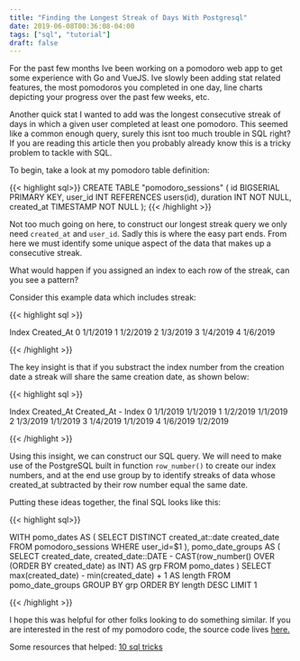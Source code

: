 ```yaml
---
title: "Finding the Longest Streak of Days With Postgresql"
date: 2019-06-08T00:36:08-04:00
tags: ["sql", "tutorial"]
draft: false
---
```


For the past few months Ive been working on a pomodoro web app to get some experience
with Go and VueJS. Ive slowly been adding stat related features, the most pomodoros
you completed in one day, line charts depicting your progress over the past few
weeks, etc.

Another quick stat I wanted to add was the longest consecutive streak of days in which a given
user completed at least one pomodoro. This seemed like a common enough query, surely this isnt too
much trouble in SQL right? If you are reading this article then you probably already know
this is a tricky problem to tackle with SQL.

To begin, take a look at my pomodoro table definition:

{{< highlight sql>}}
CREATE TABLE "pomodoro_sessions" (
    id BIGSERIAL PRIMARY KEY,
    user_id  INT REFERENCES users(id),
    duration INT NOT NULL,
    created_at TIMESTAMP NOT NULL
);
{{< /highlight >}}

Not too much going on here, to construct our longest streak query we only need `created_at`
and `user_id`. Sadly this is where the easy part ends. From here we must identify some unique
aspect of the data that makes up a consecutive streak.

What would happen if you assigned an index to each row of the streak, can you see a pattern?

Consider this example data which includes streak:

{{< highlight sql >}}

Index  Created_At
0      1/1/2019
1      1/2/2019
2      1/3/2019
3      1/4/2019
4      1/6/2019

{{< /highlight >}}

The key insight is that if you substract the index number from the creation date a streak
will share the same creation date, as shown below:

{{< highlight sql >}}

Index  Created_At    Created_At - Index
0      1/1/2019      1/1/2019
1      1/2/2019      1/1/2019
2      1/3/2019      1/1/2019
3      1/4/2019      1/1/2019
4      1/6/2019      1/2/2019

{{< /highlight >}}

Using this insight, we can construct our SQL query. We will need to make use of the PostgreSQL
built in function `row_number()` to create our index numbers, and at the end use group by
to identify streaks of data whose created_at subtracted by their row number equal the same date.

Putting these ideas together, the final SQL looks like this:

{{< highlight sql>}}

 WITH pomo_dates AS (
 SELECT DISTINCT created_at::date created_date
 FROM pomodoro_sessions
 WHERE user_id=$1
 ),
 pomo_date_groups AS (
 SELECT
   created_date,
   created_date::DATE - CAST(row_number() OVER (ORDER BY created_date) as INT) AS grp
 FROM pomo_dates
   )
 SELECT
   max(created_date) - min(created_date) + 1 AS length
 FROM pomo_date_groups
 GROUP BY grp
 ORDER BY length DESC
 LIMIT 1

{{< /highlight >}}

I hope this was helpful for other folks looking to do something similar. If you are interested
in the rest of my pomodoro code, the source code lives
[here.](https://www.github.com/johnshiver/pomodoro/)

Some resources that helped:
[10 sql tricks](https://jaxenter.com/10-sql-tricks-that-you-didnt-think-were-possible-125934.html)
